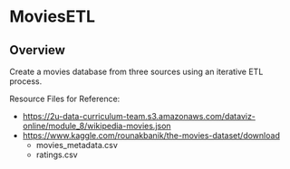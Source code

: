 # MoviesETL

## Overview

Create a movies database from three sources using an iterative ETL process. 

Resource Files for Reference:
- https://2u-data-curriculum-team.s3.amazonaws.com/dataviz-online/module_8/wikipedia-movies.json
- https://www.kaggle.com/rounakbanik/the-movies-dataset/download
    - movies_metadata.csv
    - ratings.csv